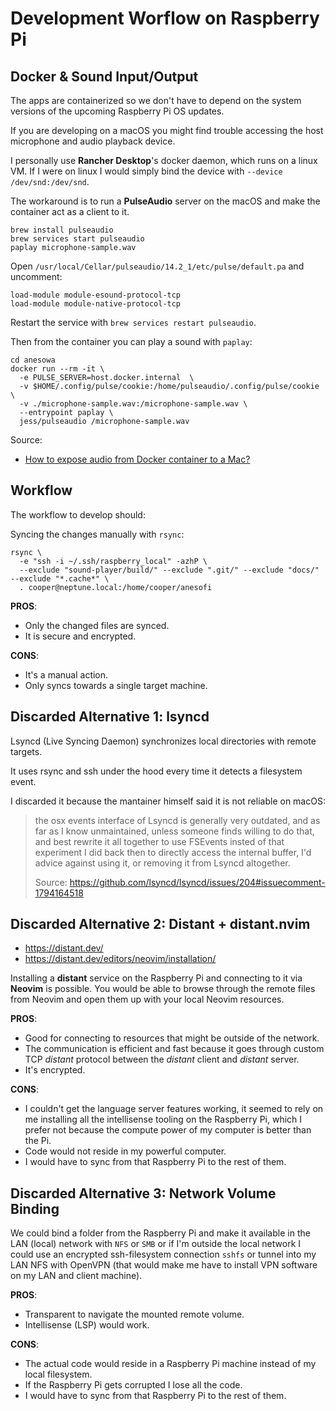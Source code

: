 # Development Worflow on Raspberry Pi

## Docker & Sound Input/Output

The apps are containerized so we don't have to depend on the system versions of the
upcoming Raspberry Pi OS updates.

If you are developing on a macOS you might find trouble accessing the host microphone
and audio playback device.

I personally use **Rancher Desktop**'s docker daemon, which runs on a linux VM. If I
were on linux I would simply bind the device with `--device /dev/snd:/dev/snd`.

The workaround is to run a **PulseAudio** server on the macOS and make the container
act as a client to it.

```
brew install pulseaudio
brew services start pulseaudio
paplay microphone-sample.wav
```

Open `/usr/local/Cellar/pulseaudio/14.2_1/etc/pulse/default.pa` and uncomment:

```
load-module module-esound-protocol-tcp
load-module module-native-protocol-tcp
```

Restart the service with `brew services restart pulseaudio`.

Then from the container you can play a sound with `paplay`:

```
cd anesowa
docker run --rm -it \
  -e PULSE_SERVER=host.docker.internal  \
  -v $HOME/.config/pulse/cookie:/home/pulseaudio/.config/pulse/cookie \
  -v ./microphone-sample.wav:/microphone-sample.wav \
  --entrypoint paplay \
  jess/pulseaudio /microphone-sample.wav
```

Source:

- [How to expose audio from Docker container to a Mac?](https://stackoverflow.com/a/40139001)

## Workflow

The workflow to develop should:

Syncing the changes manually with `rsync`:

```
rsync \
  -e "ssh -i ~/.ssh/raspberry_local" -azhP \
  --exclude "sound-player/build/" --exclude ".git/" --exclude "docs/" --exclude "*.cache*" \
  . cooper@neptune.local:/home/cooper/anesofi
```

**PROS**:

- Only the changed files are synced.
- It is secure and encrypted.

**CONS**:

- It's a manual action.
- Only syncs towards a single target machine.

## Discarded Alternative 1: lsyncd

Lsyncd (Live Syncing Daemon) synchronizes local directories with remote targets.

It uses rsync and ssh under the hood every time it detects a filesystem event.

I discarded it because the mantainer himself said it is not reliable on macOS:

> the osx events interface of Lsyncd is generally very outdated, and as far as I know
> unmaintained, unless someone finds willing to do that, and best rewrite it all
> together to use FSEvents insted of that experiment I did back then to directly access
> the internal buffer, I'd advice against using it, or removing it from Lsyncd
> altogether.
>
>   Source: https://github.com/lsyncd/lsyncd/issues/204#issuecomment-1794164518
>

## Discarded Alternative 2: Distant + distant.nvim

- https://distant.dev/
- https://distant.dev/editors/neovim/installation/

Installing a **distant** service on the Raspberry Pi and connecting to it via **Neovim**
is possible. You would be able to browse through the remote files from Neovim and open
them up with your local Neovim resources.

**PROS**:

- Good for connecting to resources that might be outside of the network.
- The communication is efficient and fast because it goes through custom TCP _distant_
  protocol between the _distant_ client and _distant_ server.
- It's encrypted.

**CONS**:

- I couldn't get the language server features working, it seemed to rely on me
  installing all the intellisense tooling on the Raspberry Pi, which I prefer not
  because the compute power of my computer is better than the Pi.
- Code would not reside in my powerful computer.
- I would have to sync from that Raspberry Pi to the rest of them.

## Discarded Alternative 3: Network Volume Binding

We could bind a folder from the Raspberry Pi and make it available in the LAN (local)
network with `NFS` or `SMB` or if I'm outside the local network I could use an encrypted
ssh-filesystem connection `sshfs` or tunnel into my LAN NFS with OpenVPN (that would
make me have to install VPN software on my LAN and client machine).

**PROS**:

- Transparent to navigate the mounted remote volume.
- Intellisense (LSP) would work.

**CONS**:

- The actual code would reside in a Raspberry Pi machine instead of my local filesystem.
- If the Raspberry Pi gets corrupted I lose all the code.
- I would have to sync from that Raspberry Pi to the rest of them.

